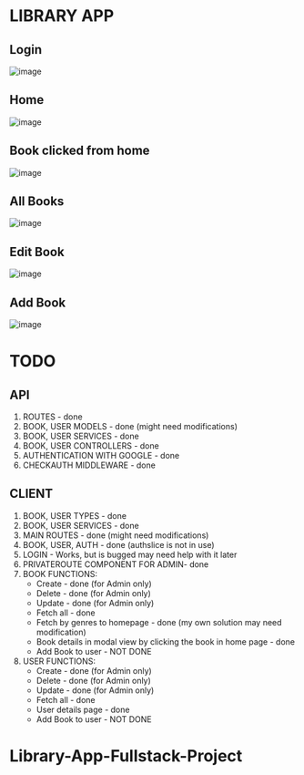 # LIBRARY APP


## Login
![image](https://user-images.githubusercontent.com/90003389/196522975-7d30c0e2-1c65-4d74-bcef-bd9160392a86.png)
## Home 
![image](https://user-images.githubusercontent.com/90003389/196523095-840aadcb-8458-45b0-bad9-e77bc1af1fda.png)
## Book clicked from home
![image](https://user-images.githubusercontent.com/90003389/196523228-9a2e970c-efdc-4be9-9799-4a0ca6697d2b.png)
## All Books
![image](https://user-images.githubusercontent.com/90003389/196523188-186e5829-383d-4aea-b991-b3549ac4ab78.png)
## Edit Book
![image](https://user-images.githubusercontent.com/90003389/196523291-acd8c7af-1230-4b5d-8ced-4e2c02546b3f.png)
## Add Book
![image](https://user-images.githubusercontent.com/90003389/196523327-3c9f9dc0-5d18-4df4-b20d-3a55b40c48b9.png)




# TODO

## API

1. ROUTES - done
2. BOOK, USER MODELS - done (might need modifications)
3. BOOK, USER SERVICES - done
4. BOOK, USER CONTROLLERS - done
5. AUTHENTICATION WITH GOOGLE - done
6. CHECKAUTH MIDDLEWARE - done

## CLIENT

1. BOOK, USER TYPES - done
2. BOOK, USER SERVICES - done
3. MAIN ROUTES - done (might need modifications)
4. BOOK, USER, AUTH - done (authslice is not in use)
5. LOGIN - Works, but is bugged may need help with it later
6. PRIVATEROUTE COMPONENT FOR ADMIN- done
7. BOOK FUNCTIONS:
   - Create - done (for Admin only)
   - Delete - done (for Admin only)
   - Update - done (for Admin only)
   - Fetch all - done
   - Fetch by genres to homepage - done (my own solution may need modification)
   - Book details in modal view by clicking the book in home page - done
   - Add Book to user - NOT DONE
8. USER FUNCTIONS:
   - Create - done (for Admin only)
   - Delete - done (for Admin only)
   - Update - done (for Admin only)
   - Fetch all - done
   - User details page - done
   - Add Book to user - NOT DONE
# Library-App-Fullstack-Project
